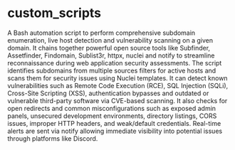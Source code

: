 # custom_scripts
 A Bash automation script to perform comprehensive subdomain enumeration, live host detection and vulnerability scanning on a given domain. It chains together powerful open source tools like Subfinder, Assetfinder, Findomain, Sublist3r, httpx, nuclei and notify to streamline reconnaissance during web application security assessments. The script identifies subdomains from multiple sources filters for active hosts and scans them for security issues using Nuclei templates. It can detect known vulnerabilities such as Remote Code Execution (RCE), SQL Injection (SQLi), Cross-Site Scripting (XSS), authentication bypasses and outdated or vulnerable third-party software via CVE-based scanning. It also checks for open redirects and common misconfigurations such as exposed admin panels, unsecured development environments, directory listings, CORS issues, improper HTTP headers, and weak/default credentials. Real-time alerts are sent via notify allowing immediate visibility into potential issues through platforms like Discord.
